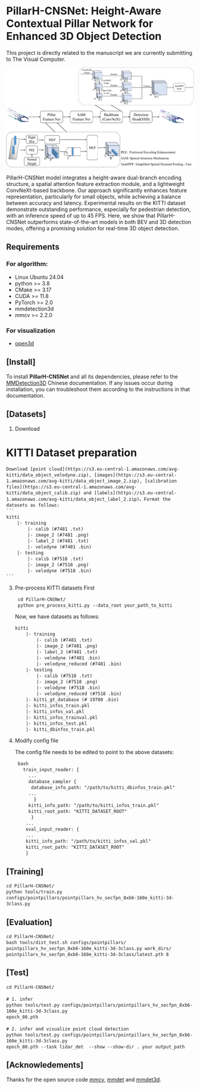 PillarH-CNSNet: Height-Aware Contextual Pillar Network for Enhanced 3D Object Detection
=======
This project is directly related to the manuscript we are currently submitting to The Visual Computer.


![](./figures/结构图.png)


PillarH-CNSNet model integrates a height-aware dual-branch encoding structure, a spatial attention feature extraction module, and a lightweight ConvNeXt-based backbone. Our approach significantly enhances feature representation, particularly for small objects, while achieving a balance between accuracy and latency. Experimental results on the KITTI dataset demonstrate outstanding performance, especially for pedestrian detection, with an inference speed of up to 45 FPS. Here, we show that PillarH-CNSNet outperforms state-of-the-art models in both BEV and 3D detection modes, offering a promising solution for real-time 3D object detection.

## Requirements 

### For algorithm: 
* Linux Ubuntu 24.04
* python >= 3.8
* CMake  >= 3.17 
* CUDA   >= 11.8
* PyTorch >= 2.0
* mmdetection3d 
* mmcv   >= 2.2.0
  
### For visualization
* [open3d](https://github.com/intel-isl/Open3D)


## [Install] 

To install **PillarH-CNSNet** and all its dependencies, please refer to the [MMDetection3D](https://mmdetection3d-zh-cn.readthedocs.io/zh-cn/stable/advanced_guides/datasets/kitti.html) Chinese documentation. If any issues occur during installation, you can troubleshoot them according to the instructions in that documentation.
 

## [Datasets]

1. Download
   
  # KITTI Dataset preparation
  
    Download [point cloud](https://s3.eu-central-1.amazonaws.com/avg-kitti/data_object_velodyne.zip), [images](https://s3.eu-central-1.amazonaws.com/avg-kitti/data_object_image_2.zip), [calibration files](https://s3.eu-central-1.amazonaws.com/avg-kitti/data_object_calib.zip) and [labels](https://s3.eu-central-1.amazonaws.com/avg-kitti/data_object_label_2.zip)。Format the datasets as follows:
    ```
    kitti
        |- training
            |- calib (#7481 .txt)
            |- image_2 (#7481 .png)
            |- label_2 (#7481 .txt)
            |- velodyne (#7481 .bin)
        |- testing
            |- calib (#7518 .txt)
            |- image_2 (#7518 .png)
            |- velodyne (#7518 .bin)
    ```

3. Pre-process KITTI datasets First

   ```
    cd PillarH-CNSNet/
    python pre_process_kitti.py --data_root your_path_to_kitti
    ```

    Now, we have datasets as follows:
    ```
    kitti
        |- training
            |- calib (#7481 .txt)
            |- image_2 (#7481 .png)
            |- label_2 (#7481 .txt)
            |- velodyne (#7481 .bin)
            |- velodyne_reduced (#7481 .bin)
        |- testing
            |- calib (#7518 .txt)
            |- image_2 (#7518 .png)
            |- velodyne (#7518 .bin)
            |- velodyne_reduced (#7518 .bin)
        |- kitti_gt_database (# 19700 .bin)
        |- kitti_infos_train.pkl
        |- kitti_infos_val.pkl
        |- kitti_infos_trainval.pkl
        |- kitti_infos_test.pkl
        |- kitti_dbinfos_train.pkl
    ```
    
4. Modify config file

    The config file needs to be edited to point to the above datasets:

   ```
    bash
      train_input_reader: {
        ...
        database_sampler {
         database_info_path: "/path/to/kitti_dbinfos_train.pkl"
        ...
          }
        kitti_info_path: "/path/to/kitti_infos_train.pkl"
        kitti_root_path: "KITTI_DATASET_ROOT"
         }
       ...
       eval_input_reader: {
       ...
       kitti_info_path: "/path/to/kitti_infos_val.pkl"
       kitti_root_path: "KITTI_DATASET_ROOT"
       }
    ```

## [Training]

```
cd PillarH-CNSNet/
python tools/train.py configs/pointpillars/pointpillars_hv_secfpn_8xb6-160e_kitti-3d-3class.py
```

## [Evaluation]

```
cd PillarH-CNSNet/
bash tools/dist_test.sh configs/pointpillars/
pointpillars_hv_secfpn_8xb6-160e_kitti-3d-3class.py work_dirs/
pointpillars_hv_secfpn_8xb6-160e_kitti-3d-3class/latest.pth 8
```

## [Test]

```
cd PillarH-CNSNet/

# 1. infer 
python tools/test.py configs/pointpillars/pointpillars_hv_secfpn_8xb6-160e_kitti-3d-3class.py
epoch_80.pth

# 2. infer and visualize point cloud detection
python tools/test.py configs/pointpillars/pointpillars_hv_secfpn_8xb6-160e_kitti-3d-3class.py
epoch_80.pth --task lidar_det  --show --show-dir . your output_path

```
## [Acknowledements]

Thanks for the open source code [mmcv](https://github.com/open-mmlab/mmcv), [mmdet](https://github.com/open-mmlab/mmdetection) and [mmdet3d](https://github.com/open-mmlab/mmdetection3d).
